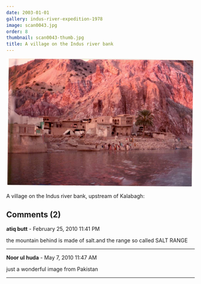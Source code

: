 ```yaml
---
date: 2003-01-01
gallery: indus-river-expedition-1978
image: scan0043.jpg
order: 8
thumbnail: scan0043-thumb.jpg
title: A village on the Indus river bank
---
```


![A village on the Indus river bank](./scan0043.jpg)

A village on the Indus river bank, upstream of Kalabagh:

<div id="comments">

## Comments (2)

**atiq butt** - February 25, 2010 11:41 PM

the mountain behind is made of salt.and the range so called SALT RANGE

---

**Noor ul huda** - May  7, 2010 11:47 AM

just a wonderful image from Pakistan

---

</div>